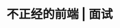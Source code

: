 ---
layout: home
sidebar: false

title: 不正经的前端 | 面试
titleTemplate: 这是一份开放的面试题库

hero:
  name: 不正经的前端 | 面试
  text: Isboyjc
  tagline: 这是一份开放的面试题库
  image:
    src: https://qiniu.isboyjc.com/picgo/202303141640806.svg
    alt: isboyjc
  actions:
    - theme: brand
      text: 快速了解
      link: /interview/
    - theme: alt
      text: HTML
      link: /interview/html/
    - theme: alt
      text: CSS
      link: /interview/css/
    - theme: alt
      text: JavaScript
      link: /interview/javascript/
features:
  - title: 安全
    icon: 🌟
    details: 尽量无错，持续更新，避免误导！
  - title: 全面
    icon: 👍
    details: 高频、小众面试题应有尽有
  - title: 关联
    icon: 🔗
    details: 知识点关联，更易学习和理解
  - title: 体系
    icon: ✨
    details: 逐渐形成知识体系，更易查漏补缺
  - title: 目的
    icon: 💡
    details: 面试题不是目的，重要的是以题醒人
  - title: 开放
    icon: 👀
    details: 共同纠错、讨论、输出！
---
